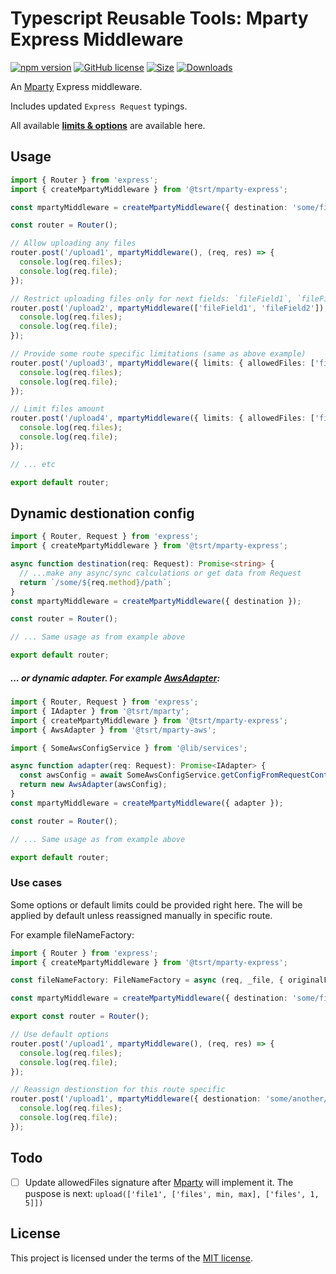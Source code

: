 # Typescript Reusable Tools: Mparty Express Middleware

[![npm version](https://img.shields.io/npm/v/@tsrt/mparty-express.svg)](https://www.npmjs.com/package/@tsrt/mparty-express) [![GitHub license](https://img.shields.io/badge/license-MIT-blue.svg)](https://github.com/tsReusableTools/tsrt/blob/master/LICENSE) [![Size](https://img.shields.io/bundlephobia/minzip/@tsrt/mparty-express.svg)](https://www.npmjs.com/package/@tsrt/mparty-express) [![Downloads](https://img.shields.io/npm/dm/@tsrt/mparty-express.svg)](https://www.npmjs.com/package/@tsrt/mparty-express)

An [Mparty](https://www.npmjs.com/package/@tsrt/mparty) Express middleware.

Includes updated `Express Request` typings.

All available __[limits & options](https://www.npmjs.com/package/@tsrt/mparty#options)__ are available here.

## Usage

```ts
import { Router } from 'express';
import { createMpartyMiddleware } from '@tsrt/mparty-express';

const mpartyMiddleware = createMpartyMiddleware({ destination: 'some/files/path' });

const router = Router();

// Allow uploading any files
router.post('/upload1', mpartyMiddleware(), (req, res) => {
  console.log(req.files);
  console.log(req.file);
});

// Restrict uploading files only for next fields: `fileField1`, `fileField1`.
router.post('/upload2', mpartyMiddleware(['fileField1', 'fileField2']), (req, res) => {
  console.log(req.files);
  console.log(req.file);
});

// Provide some route specific limitations (same as above example)
router.post('/upload3', mpartyMiddleware({ limits: { allowedFiles: ['fileField1', 'fileField2'] } }), (req, res) => {
  console.log(req.files);
  console.log(req.file);
});

// Limit files amount
router.post('/upload4', mpartyMiddleware({ limits: { allowedFiles: ['fileField1'], files: 1 } }), (req, res) => {
  console.log(req.files);
  console.log(req.file);
});

// ... etc

export default router;

```

## Dynamic destionation config

```ts
import { Router, Request } from 'express';
import { createMpartyMiddleware } from '@tsrt/mparty-express';

async function destination(req: Request): Promise<string> {
  // ...make any async/sync calculations or get data from Request
  return `/some/${req.method}/path`;
}
const mpartyMiddleware = createMpartyMiddleware({ destination });

const router = Router();

// ... Same usage as from example above

export default router;
```

##### ... or  dynamic adapter. For example [AwsAdapter](https://www.npmjs.com/package/@tsrt/mparty-aws):

```ts
import { Router, Request } from 'express';
import { IAdapter } from '@tsrt/mparty';
import { createMpartyMiddleware } from '@tsrt/mparty-express';
import { AwsAdapter } from '@tsrt/mparty-aws';

import { SomeAwsConfigService } from '@lib/services';

async function adapter(req: Request): Promise<IAdapter> {
  const awsConfig = await SomeAwsConfigService.getConfigFromRequestContext(req);
  return new AwsAdapter(awsConfig);
}
const mpartyMiddleware = createMpartyMiddleware({ adapter });

const router = Router();

// ... Same usage as from example above

export default router;
```


### Use cases

Some options or default limits could be provided right here. The will be applied by default unless reassigned manually in specific route.

For example fileNameFactory:

```ts
import { Router } from 'express';
import { createMpartyMiddleware } from '@tsrt/mparty-express';

const fileNameFactory: FileNameFactory = async (req, _file, { originalFileName }) => `${req.method}/${Date.now()}_${originalFileName}`;

const mpartyMiddleware = createMpartyMiddleware({ destination: 'some/files/path', fileNameFactory });

export const router = Router();

// Use default options
router.post('/upload1', mpartyMiddleware(), (req, res) => {
  console.log(req.files);
  console.log(req.file);
});

// Reassign destionstion for this route specific
router.post('/upload1', mpartyMiddleware({ destionation: 'some/another/path' }), (req, res) => {
  console.log(req.files);
  console.log(req.file);
});

```

## Todo

- [ ] Update allowedFiles signature after [Mparty](https://www.npmjs.com/package/@tsrt/mparty) will implement it. The puspose is next: `upload(['file1', ['files', min, max], ['files', 1, 5]]) `

## License

This project is licensed under the terms of the [MIT license](https://github.com/tsReusableTools/tsrt/blob/master/LICENSE).
